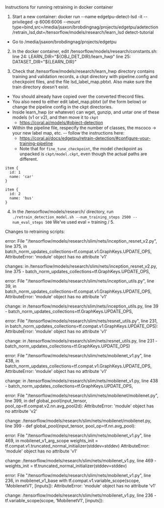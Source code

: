 Instructions for running retraining in docker container

1. Start a new container:
docker run --name edgetpu-detect-lsd -it --privileged -p 6006:6006 --mount type=bind,src=/media/jsaxon/brobdingnag/projects/edgetpu/adetection/retrain_lsd,dst=/tensorflow/models/research/learn_lsd detect-tutorial
  * Go to /media/jsaxon/brobdingnag/projects/edgetpu

2. In the docker container, edit /tensorflow/models/research/constants.sh:
line 24: LEARN_DIR="${OBJ_DET_DIR}/learn_hwp"
line 25: DATASET_DIR="${LEARN_DIR}"

3. Check that /tensorflow/models/research/learn_hwp directory contains training and validation records,
    a ckpt directory with pipeline.config and checkpoint files, and the file lsd_label_map.pbtxt.
    Also make sure the train directory doesn't exist.
  * You should already have copied over the converted tfrecord files.
  * You also need to either edit label_map.pbtxt (of the form below) or change the pipeline config in the ckpt directories.
  * Inside learn_hwp (or whatever) can wget, gunzip, and untar one of these models (v1 or v2), and then move it to `ckpt`
    * https://coral.ai/models/#object-detection
  * Within the pipeline file, respecify the number of classes, the mscoco → your new label map, etc. -- follow the instructions here:
    * https://coral.ai/docs/edgetpu/retrain-detection/#configure-your-training-pipeline
    * Note that for `fine_tune_checkpoint`, the model checkpoint as unpacked is `ckpt/model.ckpt`, even though the actual paths are different.

```
item {
  id: 1
  name: 'car'
}

item {
  id: 2
  name: 'bus'
}
```

4. In the /tensorflow/models/research/ directory, run
    `./retrain_detection_model.sh --num_training_steps 2500 --num_eval_steps 500`
   We've used eval = training / 5.



Changes to retraining scripts:

error: File "/tensorflow/models/research/slim/nets/inception_resnet_v2.py", line 375, in <module>
    batch_norm_updates_collections=tf.compat.v1.GraphKeys.UPDATE_OPS,
AttributeError: 'module' object has no attribute 'v1'

changes:
in /tensorflow/models/research/slim/nets/inception_resnet_v2.py, line 375 - batch_norm_updates_collections=tf.GraphKeys.UPDATE_OPS,



error: File "/tensorflow/models/research/slim/nets/inception_utils.py", line 39, in <module>
    batch_norm_updates_collections=tf.compat.v1.GraphKeys.UPDATE_OPS,
AttributeError: 'module' object has no attribute 'v1'

change: in /tensorflow/models/research/slim/nets/inception_utils.py, line 39 - batch_norm_updates_collections=tf.GraphKeys.UPDATE_OPS,



error: File "/tensorflow/models/research/slim/nets/resnet_utils.py", line 231, in <module>
    batch_norm_updates_collections=tf.compat.v1.GraphKeys.UPDATE_OPS):
AttributeError: 'module' object has no attribute 'v1'

change: in /tensorflow/models/research/slim/nets/resnet_utils.py, line 231 - batch_norm_updates_collections=tf.GraphKeys.UPDATE_OPS)



error: File "/tensorflow/models/research/slim/nets/mobilenet_v1.py", line 438, in <module>
    batch_norm_updates_collections=tf.compat.v1.GraphKeys.UPDATE_OPS,
AttributeError: 'module' object has no attribute 'v1'

change: in /tensorflow/models/research/slim/nets/mobilenet_v1.py, line 438 - batch_norm_updates_collections=tf.GraphKeys.UPDATE_OPS,



error: File "/tensorflow/models/research/slim/nets/mobilenet/mobilenet.py", line 399, in <module>
    def global_pool(input_tensor, pool_op=tf.compat.v2.nn.avg_pool2d):
AttributeError: 'module' object has no attribute 'v2'

change: /tensorflow/models/research/slim/nets/mobilenet/mobilenet.py, line 399 - def global_pool(input_tensor, pool_op=tf.nn.avg_pool):



error: File "/tensorflow/models/research/slim/nets/mobilenet_v1.py", line 469, in mobilenet_v1_arg_scope
    weights_init = tf.compat.v1.truncated_normal_initializer(stddev=stddev)
AttributeError: 'module' object has no attribute 'v1'

change: /tensorflow/models/research/slim/nets/mobilenet_v1.py, line 469 - weights_init = tf.truncated_normal_initializer(stddev=stddev)



error: File "/tensorflow/models/research/slim/nets/mobilenet_v1.py", line 236, in mobilenet_v1_base
    with tf.compat.v1.variable_scope(scope, 'MobilenetV1', [inputs]):
AttributeError: 'module' object has no attribute 'v1'

change: /tensorflow/models/research/slim/nets/mobilenet_v1.py, line 236 - tf.variable_scope(scope, 'MobilenetV1', [inputs]):
